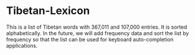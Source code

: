 # Tibetan-Lexicon

This is a list of Tibetan words with 367,011 and 107,000 entries. It is sorted alphabetically. In the future, we will add frequency data and sort the list by frequency so that the list can be used for keyboard auto-completion applications.
